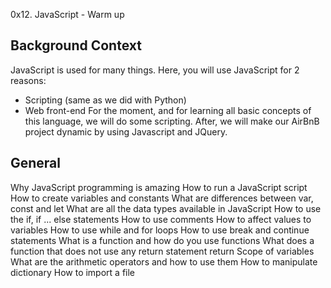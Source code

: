 0x12. JavaScript - Warm up

## Background Context
JavaScript is used for many things. Here, you will use JavaScript for 2 reasons:

  + Scripting (same as we did with Python)
  + Web front-end
For the moment, and for learning all basic concepts of this language, we will do some scripting. After, we will make our AirBnB project dynamic by using Javascript and JQuery.

## General
Why JavaScript programming is amazing
How to run a JavaScript script
How to create variables and constants
What are differences between var, const and let
What are all the data types available in JavaScript
How to use the if, if ... else statements
How to use comments
How to affect values to variables
How to use while and for loops
How to use break and continue statements
What is a function and how do you use functions
What does a function that does not use any return statement return
Scope of variables
What are the arithmetic operators and how to use them
How to manipulate dictionary
How to import a file
